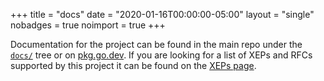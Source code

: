 +++
title    = "docs"
date     = "2020-01-16T00:00:00-05:00"
layout   = "single"
nobadges      = true
noimport      = true
+++

Documentation for the project can be found in the main repo under the [`docs/`]
tree or on [pkg.go.dev].
If you are looking for a list of XEPs and RFCs supported by this project it can
be found on the [XEPs page].

[`docs/`]: https://github.com/mellium/xmpp/tree/master/docs
[pkg.go.dev]: https://pkg.go.dev/mellium.im/xmpp
[XEPs page]: /docs/xeps
